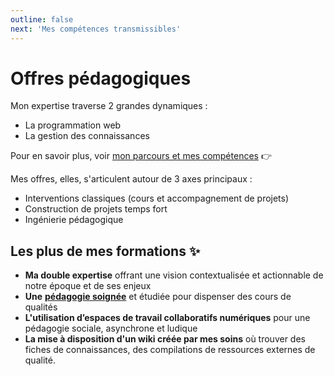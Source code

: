 ```yaml
---
outline: false
next: 'Mes compétences transmissibles'
---
```


# Offres pédagogiques

Mon expertise traverse 2 grandes dynamiques :
- La programmation web
- La gestion des connaissances

Pour en savoir plus, voir [mon parcours et mes compétences](/about) 👉

Mes offres, elles, s'articulent autour de 3 axes principaux :
- Interventions classiques (cours et accompagnement de projets)
- Construction de projets temps fort
- Ingénierie pédagogique

## Les plus de mes formations ✨

- **Ma double expertise** offrant une vision contextualisée et actionnable de notre époque et de ses enjeux
- **Une** [**pédagogie soignée**]() et étudiée pour dispenser des cours de qualités
- **L'utilisation d’espaces de travail collaboratifs numériques** pour une pédagogie sociale, asynchrone et ludique
- **La mise à disposition d'un wiki créée par mes soins** où trouver des fiches de connaissances, des compilations de ressources externes de qualité.
